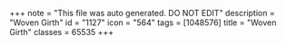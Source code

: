 +++
note = "This file was auto generated. DO NOT EDIT"
description = "Woven Girth"
id = "1127"
icon = "564"
tags = [1048576]
title = "Woven Girth"
classes = 65535
+++
